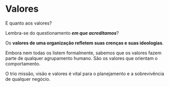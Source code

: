 # Valores

E quanto aos valores?

Lembra-se do questionamento **_em que acreditamos_**?

Os **valores de uma organização refletem suas crenças e suas ideologias**.

Embora nem todas os listem formalmente, sabemos que os valores fazem parte de qualquer agrupamento humano. São os valores que orientam o comportamento.

O trio missão, visão e valores é vital para o planejamento e a sobrevivência de qualquer negócio.